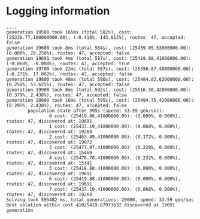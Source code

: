 # Logging information

    ....
    generation 19500 took 165ms (total 582s), cost: (25330.77,100000000.00): (-0.418%, 143.813%), routes: 47, accepted: false
    generation 19600 took 8ms (total 584s), cost: (25459.05,53000000.00): (0.086%, 29.250%), routes: 47, accepted: false
    generation 19691 took 4ms (total 587s), cost: (25419.88,41000000.00): (-0.068%, -0.000%), routes: 47, accepted: true
    generation 19700 took 22ms (total 587s), cost: (25350.87,48000000.00): (-0.271%, 17.062%), routes: 47, accepted: false
    generation 19800 took 48ms (total 590s), cost: (25484.83,63000000.00): (0.256%, 53.625%), routes: 47, accepted: false
    generation 19900 took 8ms (total 592s), cost: (25516.30,42000000.00): (0.379%, 2.438%), routes: 47, accepted: false
    generation 20000 took 16ms (total 595s), cost: (25494.75,42000000.00): (0.295%, 2.438%), routes: 47, accepted: false
            population state after 595s (speed: 33.59 gen/sec):
                    0 cost: (25419.88,41000000.00): (0.000%, 0.000%), routes: 47, discovered at: 19691
                    1 cost: (25437.19,41000000.00): (0.068%, 0.000%), routes: 47, discovered at: 19268
                    2 cost: (25463.49,41000000.00): (0.172%, 0.000%), routes: 47, discovered at: 19072
                    3 cost: (25477.97,41000000.00): (0.229%, 0.000%), routes: 47, discovered at: 15460
                    4 cost: (25478.78,41000000.00): (0.232%, 0.000%), routes: 47, discovered at: 15341
                    5 cost: (25419.88,41000000.00): (0.000%, 0.000%), routes: 47, discovered at: 19691
                    6 cost: (25419.88,41000000.00): (0.000%, 0.000%), routes: 47, discovered at: 19691
                    7 cost: (25437.19,41000000.00): (0.068%, 0.000%), routes: 47, discovered at: 19268
    Solving took 595482 ms, total generations: 20000, speed: 33.59 gen/sec
    Best solution within cost 41025419.87973632 discovered at 19691 generation

